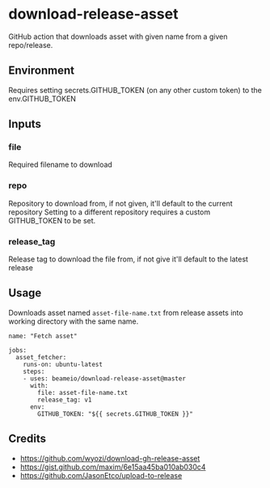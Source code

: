 # download-release-asset

GitHub action that downloads asset with given name from a given repo/release.

## Environment
Requires setting secrets.GITHUB_TOKEN (on any other custom token) to the env.GITHUB_TOKEN

## Inputs
### file
Required filename to download

### repo
Repository to download from, if not given, it'll default to the current repository
Setting to a different repository requires a custom GITHUB_TOKEN to be set.

### release_tag
Release tag to download the file from, if not give it'll default to the latest release

## Usage

Downloads asset named `asset-file-name.txt` from release assets into working directory with the same name.

```
name: "Fetch asset"

jobs:
  asset_fetcher:
    runs-on: ubuntu-latest
    steps:
    - uses: beameio/download-release-asset@master
      with:
        file: asset-file-name.txt
        release_tag: v1
      env:
        GITHUB_TOKEN: "${{ secrets.GITHUB_TOKEN }}"
```

## Credits

- https://github.com/wyozi/download-gh-release-asset
- https://gist.github.com/maxim/6e15aa45ba010ab030c4
- https://github.com/JasonEtco/upload-to-release
